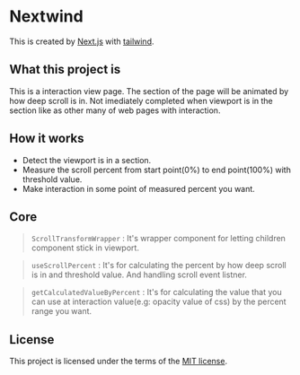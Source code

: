 # Nextwind
This is created by [Next.js](https://nextjs.org/) with [tailwind](tailwindcss.com).

## What this project is
This is a interaction view page. The section of the page will be animated by how deep scroll is in. Not imediately completed when viewport is in the section like as other many of web pages with interaction.

## How it works
* Detect the viewport is in a section.
* Measure the scroll percent from start point(0%) to end point(100%) with threshold value. 
* Make interaction in some point of measured percent you want.

## Core
> `ScrollTransformWrapper`
: It's wrapper component for letting children component stick in viewport.

> `useScrollPercent`
: It's for calculating the percent by how deep scroll is in and threshold value. And handling scroll event listner.

> `getCalculatedValueByPercent`
: It's for calculating the value that you can use at interaction value(e.g: opacity value of css) by the percent range you want.

## License
This project is licensed under the terms of the
[MIT license](https://github.com/cha-yh/Nextwind/blob/master/LICENSE.md).

